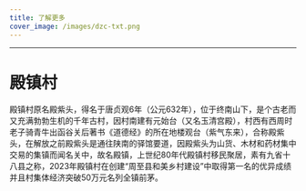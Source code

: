 ```yaml
---
title: 了解更多
cover_image: /images/dzc-txt.png
---
```


---

# 殿镇村


殿镇村原名殿紫头，得名于唐贞观6年（公元632年），位于终南山下，是个古老而又充满勃勃生机的千年古村，因村南建有元始台（又名玉清宫殿），村西有西周时老子骑青牛出函谷关后著书《道德经》的所在地楼观台（紫气东来），合称殿紫头，在解放之前殿紫头是通往陕南的驿馆要道，因殿紫头为山货、木材和药材集中交易的集镇而闻名关中，故名殿镇，上世纪80年代殿镇村移民聚居，素有九省十八县之称，2023年殿镇村在创建“周至县和美乡村建设”中取得第一名的优异成绩并且村集体经济突破50万元名列全镇前茅。